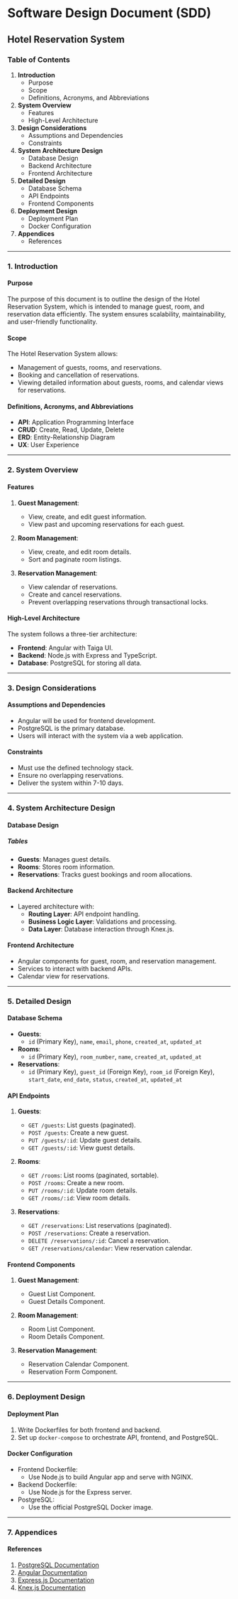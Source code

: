 # Software Design Document (SDD)

## Hotel Reservation System

### Table of Contents
1. **Introduction**
   - Purpose
   - Scope
   - Definitions, Acronyms, and Abbreviations
2. **System Overview**
   - Features
   - High-Level Architecture
3. **Design Considerations**
   - Assumptions and Dependencies
   - Constraints
4. **System Architecture Design**
   - Database Design
   - Backend Architecture
   - Frontend Architecture
5. **Detailed Design**
   - Database Schema
   - API Endpoints
   - Frontend Components
6. **Deployment Design**
   - Deployment Plan
   - Docker Configuration
7. **Appendices**
   - References

---

### 1. Introduction

#### Purpose
The purpose of this document is to outline the design of the Hotel Reservation System, which is intended to manage guest, room, and reservation data efficiently. The system ensures scalability, maintainability, and user-friendly functionality.

#### Scope
The Hotel Reservation System allows:
- Management of guests, rooms, and reservations.
- Booking and cancellation of reservations.
- Viewing detailed information about guests, rooms, and calendar views for reservations.

#### Definitions, Acronyms, and Abbreviations
- **API**: Application Programming Interface
- **CRUD**: Create, Read, Update, Delete
- **ERD**: Entity-Relationship Diagram
- **UX**: User Experience

---

### 2. System Overview

#### Features
1. **Guest Management**:
   - View, create, and edit guest information.
   - View past and upcoming reservations for each guest.

2. **Room Management**:
   - View, create, and edit room details.
   - Sort and paginate room listings.

3. **Reservation Management**:
   - View calendar of reservations.
   - Create and cancel reservations.
   - Prevent overlapping reservations through transactional locks.

#### High-Level Architecture
The system follows a three-tier architecture:
- **Frontend**: Angular with Taiga UI.
- **Backend**: Node.js with Express and TypeScript.
- **Database**: PostgreSQL for storing all data.

---

### 3. Design Considerations

#### Assumptions and Dependencies
- Angular will be used for frontend development.
- PostgreSQL is the primary database.
- Users will interact with the system via a web application.

#### Constraints
- Must use the defined technology stack.
- Ensure no overlapping reservations.
- Deliver the system within 7-10 days.

---

### 4. System Architecture Design

#### Database Design
##### Tables
- **Guests**: Manages guest details.
- **Rooms**: Stores room information.
- **Reservations**: Tracks guest bookings and room allocations.

#### Backend Architecture
- Layered architecture with:
  - **Routing Layer**: API endpoint handling.
  - **Business Logic Layer**: Validations and processing.
  - **Data Layer**: Database interaction through Knex.js.

#### Frontend Architecture
- Angular components for guest, room, and reservation management.
- Services to interact with backend APIs.
- Calendar view for reservations.

---

### 5. Detailed Design

#### Database Schema
- **Guests**:
  - `id` (Primary Key), `name`, `email`, `phone`, `created_at`, `updated_at`
- **Rooms**:
  - `id` (Primary Key), `room_number`, `name`, `created_at`, `updated_at`
- **Reservations**:
  - `id` (Primary Key), `guest_id` (Foreign Key), `room_id` (Foreign Key), `start_date`, `end_date`, `status`, `created_at`, `updated_at`

#### API Endpoints
1. **Guests**:
   - `GET /guests`: List guests (paginated).
   - `POST /guests`: Create a new guest.
   - `PUT /guests/:id`: Update guest details.
   - `GET /guests/:id`: View guest details.

2. **Rooms**:
   - `GET /rooms`: List rooms (paginated, sortable).
   - `POST /rooms`: Create a new room.
   - `PUT /rooms/:id`: Update room details.
   - `GET /rooms/:id`: View room details.

3. **Reservations**:
   - `GET /reservations`: List reservations (paginated).
   - `POST /reservations`: Create a reservation.
   - `DELETE /reservations/:id`: Cancel a reservation.
   - `GET /reservations/calendar`: View reservation calendar.

#### Frontend Components
1. **Guest Management**:
   - Guest List Component.
   - Guest Details Component.

2. **Room Management**:
   - Room List Component.
   - Room Details Component.

3. **Reservation Management**:
   - Reservation Calendar Component.
   - Reservation Form Component.

---

### 6. Deployment Design

#### Deployment Plan
1. Write Dockerfiles for both frontend and backend.
2. Set up `docker-compose` to orchestrate API, frontend, and PostgreSQL.

#### Docker Configuration
- Frontend Dockerfile:
  - Use Node.js to build Angular app and serve with NGINX.
- Backend Dockerfile:
  - Use Node.js for the Express server.
- PostgreSQL:
  - Use the official PostgreSQL Docker image.

---

### 7. Appendices

#### References
1. [PostgreSQL Documentation](https://www.postgresql.org/docs/)
2. [Angular Documentation](https://angular.io/docs)
3. [Express.js Documentation](https://expressjs.com/)
4. [Knex.js Documentation](https://knexjs.org/)
